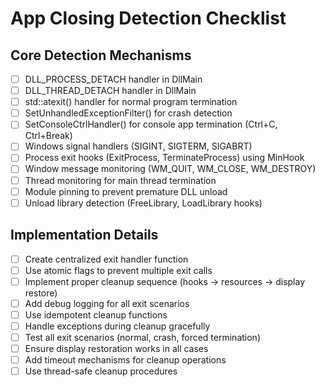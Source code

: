 # App Closing Detection Checklist

## Core Detection Mechanisms

- [ ] DLL_PROCESS_DETACH handler in DllMain
- [ ] DLL_THREAD_DETACH handler in DllMain
- [ ] std::atexit() handler for normal program termination
- [ ] SetUnhandledExceptionFilter() for crash detection
- [ ] SetConsoleCtrlHandler() for console app termination (Ctrl+C, Ctrl+Break)
- [ ] Windows signal handlers (SIGINT, SIGTERM, SIGABRT)
- [ ] Process exit hooks (ExitProcess, TerminateProcess) using MinHook
- [ ] Window message monitoring (WM_QUIT, WM_CLOSE, WM_DESTROY)
- [ ] Thread monitoring for main thread termination
- [ ] Module pinning to prevent premature DLL unload
- [ ] Unload library detection (FreeLibrary, LoadLibrary hooks)

## Implementation Details

- [ ] Create centralized exit handler function
- [ ] Use atomic flags to prevent multiple exit calls
- [ ] Implement proper cleanup sequence (hooks → resources → display restore)
- [ ] Add debug logging for all exit scenarios
- [ ] Use idempotent cleanup functions
- [ ] Handle exceptions during cleanup gracefully
- [ ] Test all exit scenarios (normal, crash, forced termination)
- [ ] Ensure display restoration works in all cases
- [ ] Add timeout mechanisms for cleanup operations
- [ ] Use thread-safe cleanup procedures
